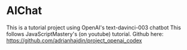 # AIChat
This is a tutorial project using OpenAI's text-davinci-003 chatbot
This follows JavaScriptMastery's (on youtube) tutorial. Github here: https://github.com/adrianhajdin/project_openai_codex